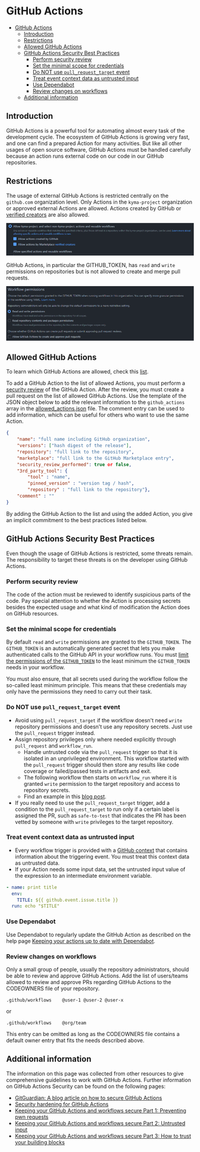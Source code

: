# GitHub Actions

- [GitHub Actions](#github-actions)
  - [Introduction](#introduction)
  - [Restrictions](#restrictions)
  - [Allowed GitHub Actions](#allowed-github-actions)
  - [GitHub Actions Security Best Practices](#github-actions-security-best-practices)
    - [Perform security review](#perform-security-review)
    - [Set the minimal scope for credentials](#set-the-minimal-scope-for-credentials)
    - [Do NOT use `pull_request_target` event](#do-not-use-pull_request_target-event)
    - [Treat event context data as untrusted input](#treat-event-context-data-as-untrusted-input)
    - [Use Dependabot](#use-dependabot)
    - [Review changes on workflows](#review-changes-on-workflows)
  - [Additional information](#additional-information)

## Introduction

GitHub Actions is a powerful tool for automating almost every task of the development cycle. The ecosystem of GitHub Actions is growing very fast, and one can find a prepared Action for many activities. But like all other usages of open source software, GitHub Actions must be handled carefully because an action runs external code on our code in our GitHub repositories.

## Restrictions

The usage of external GitHub Actions is restricted centrally on the `github.com` organization level. Only Actions in the `kyma-project` organization or approved external Actions are allowed. Actions created by GitHub or [verified creators](https://github.com/marketplace?type=actions&verification=verified_creator) are also allowed.

![GitHub Actions policy](./assets/gh-actions-policies.png)

GitHub Actions, in particular the GITHUB_TOKEN, has `read` and `write` permissions on repositories but is not allowed to create and merge pull requests.

![GitHub Actions permissions](./assets/gh-actions-permissions.png)

## Allowed GitHub Actions

To learn which GitHub Actions are allowed, check this [list](./assets/allowed_actions.json).

To add a GitHub Action to the list of allowed Actions, you must perform a [security review](#security-review) of the GitHub Action. After the review, you must create a pull request on the list of allowed GitHub Actions. Use the template of the JSON object below to add the relevant information to the `github_actions` array in the [allowed_actions.json](./assets/allowed_actions.json) file. The comment entry can be used to add information, which can be useful for others who want to use the same Action.

```json
{
    "name": "full name including GitHub organization",
    "versions": ["hash digest of the release"],
    "repository": "full link to the repository",
    "marketplace": "full link to the GitHub Marketplace entry",
    "security_review_performed": true or false,
    "3rd_party_tool": {
        "tool" : "name",
        "pinned_version" : "version tag / hash",
        "repository" : "full link to the repository"},
    "comment" : ""
}
```

By adding the GitHub Action to the list and using the added Action, you give an implicit commitment to the best practices listed below.

## GitHub Actions Security Best Practices

Even though the usage of GitHub Actions is restricted, some threats remain. The responsibility to target these threats is on the developer using GitHub Actions.

### Perform security review

The code of the action must be reviewed to identify suspicious parts of the code. Pay special attention to whether the Action is processing secrets besides the expected usage and what kind of modification the Action does on GitHub resources.

### Set the minimal scope for credentials

By default `read` and `write` permissions are granted to the `GITHUB_TOKEN`. The `GITHUB_TOKEN` is an automatically generated secret that lets you make authenticated calls to the GitHub API in your workflow runs. You must [limit the permissions of the `GITHUB_TOKEN`](https://docs.github.com/en/actions/security-guides/automatic-token-authentication#modifying-the-permissions-for-the-github_token) to the least minimum the `GITHUB_TOKEN` needs in your workflow.

You must also ensure, that all secrets used during the workflow follow the so-called least minimum principle. This means that these credentials may only have the permissions they need to carry out their task.

### Do NOT use `pull_request_target` event

- Avoid using `pull_request_target` if the workflow doesn't need `write` repository permissions and doesn't use any repository secrets. Just use the `pull_request` trigger instead.
- Assign repository privileges only where needed explicitly through `pull_request` and `workflow_run`.
  - Handle untrusted code via the `pull_request` trigger so that it is isolated in an unprivileged environment. This workflow started with the `pull_request` trigger should then store any results like code coverage or failed/passed tests in artifacts and exit.
  - The following workflow then starts on `workflow_run` where it is granted `write` permission to the target repository and access to repository secrets.
  - Find an example in this [blog post](https://securitylab.github.com/research/github-actions-preventing-pwn-requests/).
- If you really need to use the `pull_request_target` trigger, add a condition to the `pull_request_target` to run only if a certain label is assigned the PR, such as `safe-to-test` that indicates the PR has been vetted by someone with `write` privileges to the target repository.

### Treat event context data as untrusted input

- Every workflow trigger is provided with a [GitHub context](https://docs.github.com/en/actions/learn-github-actions/contexts#github-context) that contains information about the triggering event. You must treat this context data as untrusted data.
- If your Action needs some input data, set the untrusted input value of the expression to an intermediate environment variable.

```yaml
- name: print title
  env:
    TITLE: ${{ github.event.issue.title }}
  run: echo "$TITLE"
```

### Use Dependabot

Use Dependabot to regularly update the GitHub Action as described on the help page [Keeping your actions up to date with Dependabot](https://docs.github.com/en/code-security/dependabot/working-with-dependabot/keeping-your-actions-up-to-date-with-dependabot).

### Review changes on workflows

Only a small group of people, usually the repository administrators, should be able to review and approve GitHub Actions. Add the list of users/teams allowed to review and approve PRs regarding GitHub Actions to the CODEOWNERS file of your repository.

```text
.github/workflows    @user-1 @user-2 @user-x
```

or

```text
.github/workflows    @org/team
```

This entry can be omitted as long as the CODEOWNERS file contains a default owner entry that fits the needs described above.

## Additional information

The information on this page was collected from other resources to give comprehensive guidelines to work with GitHub Actions. Further information on GitHub Actions Security can be found on the following pages:

- [GitGuardian: A blog article on how to secure GitHub Actions](https://blog.gitguardian.com/github-actions-security-cheat-sheet/)
- [Security hardening for GitHub Actions](https://docs.github.com/en/actions/security-guides/security-hardening-for-github-actions#using-third-party-actions)
- [Keeping your GitHub Actions and workflows secure Part 1: Preventing pwn requests](https://securitylab.github.com/research/github-actions-preventing-pwn-requests/)
- [Keeping your GitHub Actions and workflows secure Part 2: Untrusted input](https://securitylab.github.com/research/github-actions-untrusted-input/)
- [Keeping your GitHub Actions and workflows secure Part 3: How to trust your building blocks](https://securitylab.github.com/research/github-actions-building-blocks/)
